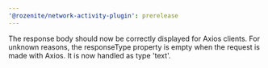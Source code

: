 ```yaml
---
'@rozenite/network-activity-plugin': prerelease
---
```


The response body should now be correctly displayed for Axios clients. For unknown reasons, the responseType property is empty when the request is made with Axios. It is now handled as type 'text'.
